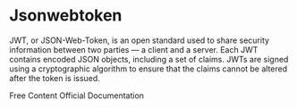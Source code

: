 # Jsonwebtoken
JWT, or JSON-Web-Token, is an open standard used to share security information between two parties — a client and a server. Each JWT contains encoded JSON objects, including a set of claims. JWTs are signed using a cryptographic algorithm to ensure that the claims cannot be altered after the token is issued.

<ResourceGroupTitle>Free Content</ResourceGroupTitle>
<BadgeLink badgeText='Read' colorScheme="yellow" href='https://www.npmjs.com/package/jsonwebtoken'>Official Documentation</BadgeLink>
